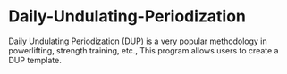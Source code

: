 # Daily-Undulating-Periodization
Daily Undulating Periodization (DUP) is a very popular methodology in powerlifting, strength training, etc., This program allows users to create a DUP template.
